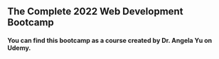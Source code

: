 <h2>The Complete 2022 Web Development Bootcamp</h2>
<h4>You can find this bootcamp as a course created by Dr. Angela Yu on Udemy.</h4>
